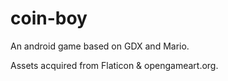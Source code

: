 # coin-boy
An android game based on GDX and Mario.

Assets acquired from Flaticon & opengameart.org.
